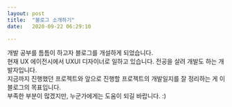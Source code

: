 ```yaml
---
layout: post
title:  "블로그 소개하기"
date:   2020-09-22 06:29:10

---
```


개발 공부를 틈틈이 하고자 블로그를 개설하게 되었습니다.  
현재 UX 에이전시에서 UXUI 디자이너로 일하고 있습니다. 전공을 살려 개발도 하는 개발자입니다.<br>
지금까지 진행했던 프로젝트와 앞으로 진행할 프로젝트의 개발일지를 잘 정리하는 게 이 블로그의 목표입니다.<br>
부족한 부분이 많겠지만, 누군가에게는 도움이 되길 바랍니다. :)
